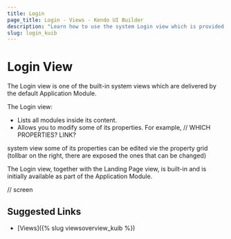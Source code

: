 ```yaml
---
title: Login
page_title: Login - Views - Kendo UI Builder
description: "Learn how to use the system Login view which is provided by the Kendo UI Builder tool for creating and managing Angular and AngularJS-based web applications."
slug: login_kuib
---
```


# Login View

The Login view is one of the built-in system views which are delivered by the default Application Module.

The Login view:

* Lists all modules inside its content.  
* Allows you to modify some of its properties. For example, // WHICH PROPERTIES? LINK?


system view
some of its properties can be edited vie the property grid (tollbar on the right, there are exposed the ones that can be changed)

The Login view, together with the Landing Page view, is built-in and is initially available as part of the Application Module.

// screen

## Suggested Links

* [Views]({% slug viewsoverview_kuib %})
